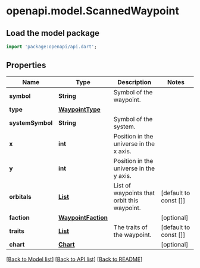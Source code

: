 # openapi.model.ScannedWaypoint

## Load the model package
```dart
import 'package:openapi/api.dart';
```

## Properties
Name | Type | Description | Notes
------------ | ------------- | ------------- | -------------
**symbol** | **String** | Symbol of the waypoint. | 
**type** | [**WaypointType**](WaypointType.md) |  | 
**systemSymbol** | **String** | Symbol of the system. | 
**x** | **int** | Position in the universe in the x axis. | 
**y** | **int** | Position in the universe in the y axis. | 
**orbitals** | [**List<WaypointOrbital>**](WaypointOrbital.md) | List of waypoints that orbit this waypoint. | [default to const []]
**faction** | [**WaypointFaction**](WaypointFaction.md) |  | [optional] 
**traits** | [**List<WaypointTrait>**](WaypointTrait.md) | The traits of the waypoint. | [default to const []]
**chart** | [**Chart**](Chart.md) |  | [optional] 

[[Back to Model list]](../README.md#documentation-for-models) [[Back to API list]](../README.md#documentation-for-api-endpoints) [[Back to README]](../README.md)



